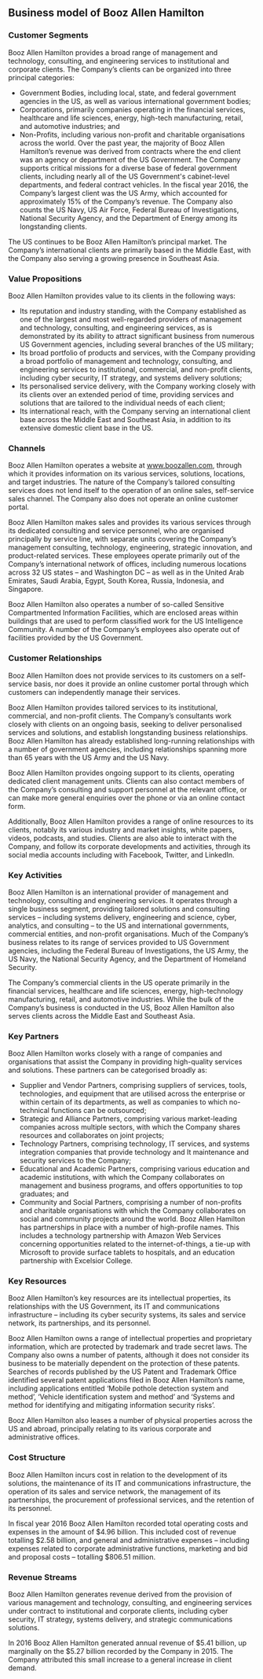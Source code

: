 Business model of Booz Allen Hamilton
-------------------------------------

 ### Customer Segments

 Booz Allen Hamilton provides a broad range of management and technology, consulting, and engineering services to institutional and corporate clients. The Company’s clients can be organized into three principal categories:

  * Government Bodies, including local, state, and federal government agencies in the US, as well as various international government bodies;
 * Corporations, primarily companies operating in the financial services, healthcare and life sciences, energy, high-tech manufacturing, retail, and automotive industries; and
 * Non-Profits, including various non-profit and charitable organisations across the world.
  Over the past year, the majority of Booz Allen Hamilton’s revenue was derived from contracts where the end client was an agency or department of the US Government. The Company supports critical missions for a diverse base of federal government clients, including nearly all of the US Government's cabinet-level departments, and federal contract vehicles. In the fiscal year 2016, the Company’s largest client was the US Army, which accounted for approximately 15% of the Company’s revenue. The Company also counts the US Navy, US Air Force, Federal Bureau of Investigations, National Security Agency, and the Department of Energy among its longstanding clients.

 The US continues to be Booz Allen Hamilton’s principal market. The Company’s international clients are primarily based in the Middle East, with the Company also serving a growing presence in Southeast Asia.

 ### Value Propositions

 Booz Allen Hamilton provides value to its clients in the following ways:

  * Its reputation and industry standing, with the Company established as one of the largest and most well-regarded providers of management and technology, consulting, and engineering services, as is demonstrated by its ability to attract significant business from numerous US Government agencies, including several branches of the US military;
 * Its broad portfolio of products and services, with the Company providing a broad portfolio of management and technology, consulting, and engineering services to institutional, commercial, and non-profit clients, including cyber security, IT strategy, and systems delivery solutions;
 * Its personalised service delivery, with the Company working closely with its clients over an extended period of time, providing services and solutions that are tailored to the individual needs of each client;
 * Its international reach, with the Company serving an international client base across the Middle East and Southeast Asia, in addition to its extensive domestic client base in the US.
  ### Channels

 Booz Allen Hamilton operates a website at www.boozallen.com, through which it provides information on its various services, solutions, locations, and target industries. The nature of the Company’s tailored consulting services does not lend itself to the operation of an online sales, self-service sales channel. The Company also does not operate an online customer portal.

 Booz Allen Hamilton makes sales and provides its various services through its dedicated consulting and service personnel, who are organised principally by service line, with separate units covering the Company’s management consulting, technology, engineering, strategic innovation, and product-related services. These employees operate primarily out of the Company’s international network of offices, including numerous locations across 32 US states – and Washington DC – as well as in the United Arab Emirates, Saudi Arabia, Egypt, South Korea, Russia, Indonesia, and Singapore.

 Booz Allen Hamilton also operates a number of so-called Sensitive Compartmented Information Facilities, which are enclosed areas within buildings that are used to perform classified work for the US Intelligence Community. A number of the Company’s employees also operate out of facilities provided by the US Government.

 ### Customer Relationships

 Booz Allen Hamilton does not provide services to its customers on a self-service basis, nor does it provide an online customer portal through which customers can independently manage their services.

 Booz Allen Hamilton provides tailored services to its institutional, commercial, and non-profit clients. The Company’s consultants work closely with clients on an ongoing basis, seeking to deliver personalised services and solutions, and establish longstanding business relationships. Booz Allen Hamilton has already established long-running relationships with a number of government agencies, including relationships spanning more than 65 years with the US Army and the US Navy.

 Booz Allen Hamilton provides ongoing support to its clients, operating dedicated client management units. Clients can also contact members of the Company’s consulting and support personnel at the relevant office, or can make more general enquiries over the phone or via an online contact form.

 Additionally, Booz Allen Hamilton provides a range of online resources to its clients, notably its various industry and market insights, white papers, videos, podcasts, and studies. Clients are also able to interact with the Company, and follow its corporate developments and activities, through its social media accounts including with Facebook, Twitter, and LinkedIn.

 ### Key Activities

 Booz Allen Hamilton is an international provider of management and technology, consulting and engineering services. It operates through a single business segment, providing tailored solutions and consulting services – including systems delivery, engineering and science, cyber, analytics, and consulting – to the US and international governments, commercial entities, and non-profit organisations. Much of the Company’s business relates to its range of services provided to US Government agencies, including the Federal Bureau of Investigations, the US Army, the US Navy, the National Security Agency, and the Department of Homeland Security.

 The Company’s commercial clients in the US operate primarily in the financial services, healthcare and life sciences, energy, high-technology manufacturing, retail, and automotive industries. While the bulk of the Company’s business is conducted in the US, Booz Allen Hamilton also serves clients across the Middle East and Southeast Asia.

 ### Key Partners

 Booz Allen Hamilton works closely with a range of companies and organisations that assist the Company in providing high-quality services and solutions. These partners can be categorised broadly as:

  * Supplier and Vendor Partners, comprising suppliers of services, tools, technologies, and equipment that are utilised across the enterprise or within certain of its departments, as well as companies to which no-technical functions can be outsourced;
 * Strategic and Alliance Partners, comprising various market-leading companies across multiple sectors, with which the Company shares resources and collaborates on joint projects;
 * Technology Partners, comprising technology, IT services, and systems integration companies that provide technology and It maintenance and security services to the Company;
 * Educational and Academic Partners, comprising various education and academic institutions, with which the Company collaborates on management and business programs, and offers opportunities to top graduates; and
 * Community and Social Partners, comprising a number of non-profits and charitable organisations with which the Company collaborates on social and community projects around the world.
  Booz Allen Hamilton has partnerships in place with a number of high-profile names. This includes a technology partnership with Amazon Web Services concerning opportunities related to the internet-of-things, a tie-up with Microsoft to provide surface tablets to hospitals, and an education partnership with Excelsior College.

 ### Key Resources

 Booz Allen Hamilton’s key resources are its intellectual properties, its relationships with the US Government, its IT and communications infrastructure – including its cyber security systems, its sales and service network, its partnerships, and its personnel.

 Booz Allen Hamilton owns a range of intellectual properties and proprietary information, which are protected by trademark and trade secret laws. The Company also owns a number of patents, although it does not consider its business to be materially dependent on the protection of these patents. Searches of records published by the US Patent and Trademark Office identified several patent applications filed in Booz Allen Hamilton’s name, including applications entitled ‘Mobile pothole detection system and method’, ‘Vehicle identification system and method’ and ‘Systems and method for identifying and mitigating information security risks’.

 Booz Allen Hamilton also leases a number of physical properties across the US and abroad, principally relating to its various corporate and administrative offices.

 ### Cost Structure

 Booz Allen Hamilton incurs cost in relation to the development of its solutions, the maintenance of its IT and communications infrastructure, the operation of its sales and service network, the management of its partnerships, the procurement of professional services, and the retention of its personnel.

 In fiscal year 2016 Booz Allen Hamilton recorded total operating costs and expenses in the amount of $4.96 billion. This included cost of revenue totalling $2.58 billion, and general and administrative expenses – including expenses related to corporate administrative functions, marketing and bid and proposal costs – totalling $806.51 million.

 ### Revenue Streams

 Booz Allen Hamilton generates revenue derived from the provision of various management and technology, consulting, and engineering services under contract to institutional and corporate clients, including cyber security, IT strategy, systems delivery, and strategic communications solutions.

 In 2016 Booz Allen Hamilton generated annual revenue of $5.41 billion, up marginally on the $5.27 billion recorded by the Company in 2015. The Company attributed this small increase to a general increase in client demand.
